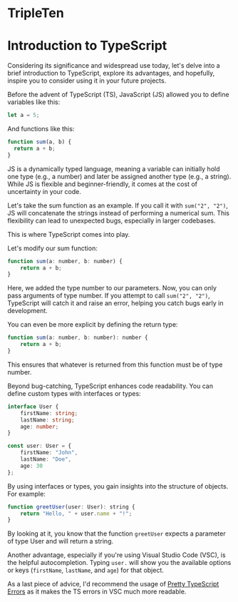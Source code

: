 # TripleTen

# Introduction to TypeScript

Considering its significance and widespread use today, let's delve into a brief introduction to TypeScript, explore its advantages, and hopefully, inspire you to consider using it in your future projects.

Before the advent of TypeScript (TS), JavaScript (JS) allowed you to define variables like this:

```js
let a = 5;
```
And functions like this:

```js
function sum(a, b) {
  return a + b;
}
```

JS is a dynamically typed language, meaning a variable can initially hold one type (e.g., a number) and later be assigned another type (e.g., a string). While JS is flexible and beginner-friendly, it comes at the cost of uncertainty in your code.

Let's take the sum function as an example. If you call it with `sum("2", "2")`, JS will concatenate the strings instead of performing a numerical sum. This flexibility can lead to unexpected bugs, especially in larger codebases.

This is where TypeScript comes into play.

Let's modify our sum function:

```js
function sum(a: number, b: number) {
	return a + b;
}
```

Here, we added the type number to our parameters. Now, you can only pass arguments of type number. If you attempt to call `sum("2", "2")`, TypeScript will catch it and raise an error, helping you catch bugs early in development.

You can even be more explicit by defining the return type:

```js
function sum(a: number, b: number): number {
	return a + b;
}
```
This ensures that whatever is returned from this function must be of type number.

Beyond bug-catching, TypeScript enhances code readability. You can define custom types with interfaces or types:

```ts
interface User {
	firstName: string;
	lastName: string;
	age: number;
}

const user: User = {
	firstName: "John",
	lastName: "Doe",
	age: 30
};
```
By using interfaces or types, you gain insights into the structure of objects. For example:

```js
function greetUser(user: User): string {
    return "Hello, " + user.name + "!";
}
```
By looking at it, you know that the function `greetUser` expects a parameter of type User and will return a string.

Another advantage, especially if you're using Visual Studio Code (VSC), is the helpful autocompletion. Typing `user.` will show you the available options or keys (`firstName`, `lastName`, and `age`) for that object.

As a last piece of advice, I'd recommend the usage of [Pretty TypeScript Errors](https://pages.github.com/](https://github.com/yoavbls/pretty-ts-errors)https://github.com/yoavbls/pretty-ts-errors) as it makes the TS errors in VSC much more readable.
